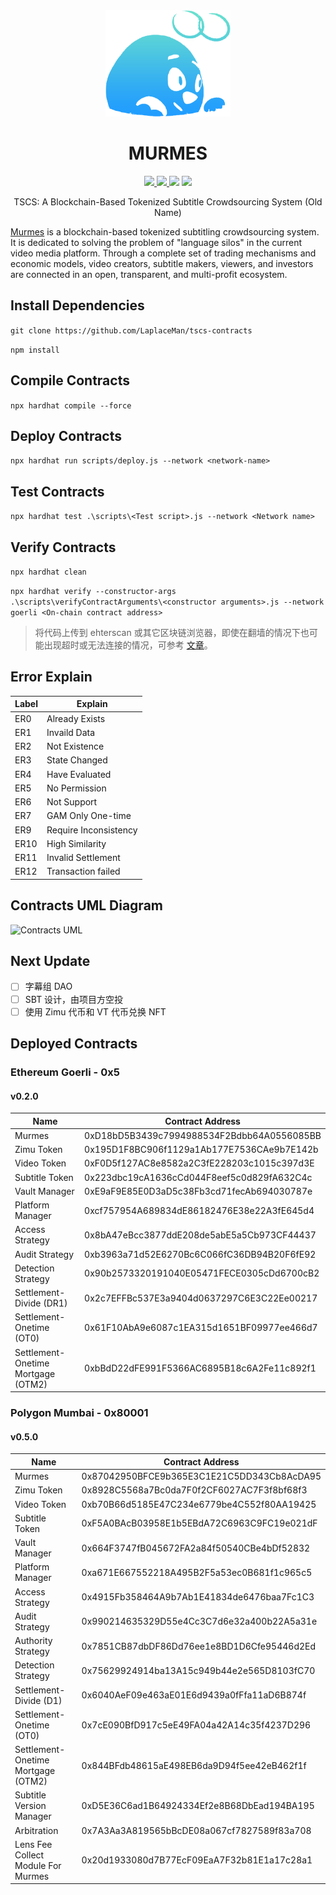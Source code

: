 <div align="center"> 
<img src="./logo.png" height="170px"/>
<p><h1>MURMES</h1></p>
<p>
<a href="https://www.youtube.com/channel/UCcIqRf9rq1oAN7pprsfpM8w"> <img src="https://img.shields.io/badge/YouTube-FF0000?style=flat&logo=youtube&logoColor=white" height="25px" /> </a>
<a href="https://twitter.com/laplaceman1007"> <img src="https://img.shields.io/badge/Twitter-1DA1F2?style=flat&logo=twitter&logoColor=white" height="25px" /> </a>
<img src="https://img.shields.io/badge/version-v0.4.0-blue" height="25px" />
 </a>
</a>
<img src="https://img.shields.io/badge/license-LGPL3.0 only-blue.svg?style=plastic" height="25px" />
 </a>
</p>
<p>
TSCS: A Blockchain-Based Tokenized Subtitle Crowdsourcing System (Old Name)
</P>
</div>

[Murmes](https://murmes.gitbook.io/murmes-protocol/) is a blockchain-based tokenized subtitling crowdsourcing system. It is dedicated to solving the problem of "language silos" in the current video media platform. Through a complete set of trading mechanisms and economic models, video creators, subtitle makers, viewers, and investors are connected in an open, transparent, and multi-profit ecosystem.

## Install Dependencies

`git clone https://github.com/LaplaceMan/tscs-contracts`

`npm install`

## Compile Contracts

`npx hardhat compile --force`

## Deploy Contracts

`npx hardhat run scripts/deploy.js --network <network-name>`

## Test Contracts

`npx hardhat test .\scripts\<Test script>.js --network <Network name>`

## Verify Contracts

`npx hardhat clean`

`npx hardhat verify --constructor-args .\scripts\verifyContractArguments\<constructor arguments>.js --network goerli <On-chain contract address>`

> 将代码上传到 ehterscan 或其它区块链浏览器，即使在翻墙的情况下也可能出现超时或无法连接的情况，可参考 [文章](https://learnblockchain.cn/question/2939)。

## Error Explain

| Label | Explain               |
| ----- | --------------------- |
| ER0   | Already Exists        |
| ER1   | Invaild Data          |
| ER2   | Not Existence         |
| ER3   | State Changed         |
| ER4   | Have Evaluated        |
| ER5   | No Permission         |
| ER6   | Not Support           |
| ER7   | GAM Only One-time     |
| ER9   | Require Inconsistency |
| ER10  | High Similarity       |
| ER11  | Invalid Settlement    |
| ER12  | Transaction failed    |

## Contracts UML Diagram

![Contracts UML](./contractsUMLDiagram.svg)

## Next Update

- [ ] 字幕组 DAO
- [ ] SBT 设计，由项目方空投
- [ ] 使用 Zimu 代币和 VT 代币兑换 NFT

## Deployed Contracts

### Ethereum Goerli - 0x5

#### v0.2.0

| Name                               | Contract Address                           |
| ---------------------------------- | ------------------------------------------ |
| Murmes                             | 0xD18bD5B3439c7994988534F2Bdbb64A0556085BB |
| Zimu Token                         | 0x195D1F8BC906f1129a1Ab177E7536CAe9b7E142b |
| Video Token                        | 0xF0D5f127AC8e8582a2C3fE228203c1015c397d3E |
| Subtitle Token                     | 0x223dbc19cA1636cCd044F8eef5c0d829fA632C4c |
| Vault Manager                      | 0xE9aF9E85E0D3aD5c38Fb3cd71fecAb694030787e |
| Platform Manager                   | 0xcf757954A689834dE86182476E38e22A3fE645d4 |
| Access Strategy                    | 0x8bA47eBcc3877ddE208de5abE5a5Cb973CF44437 |
| Audit Strategy                     | 0xb3963a71d52E6270Bc6C066fC36DB94B20F6fE92 |
| Detection Strategy                 | 0x90b2573320191040E05471FECE0305cDd6700cB2 |
| Settlement-Divide (DR1)            | 0x2c7EFFBc537E3a9404d0637297C6E3C22Ee00217 |
| Settlement-Onetime (OT0)           | 0x61F10AbA9e6087c1EA315d1651BF09977ee466d7 |
| Settlement-Onetime Mortgage (OTM2) | 0xbBdD22dFE991F5366AC6895B18c6A2Fe11c892f1 |

### Polygon Mumbai - 0x80001

#### v0.5.0

| Name                               | Contract Address                           |
| ---------------------------------- | ------------------------------------------ |
| Murmes                             | 0x87042950BFCE9b365E3C1E21C5DD343Cb8AcDA95 |
| Zimu Token                         | 0x8928C5568a7Bc0da7F0f2CF6027AC7F3f8bf68f3 |
| Video Token                        | 0xb70B66d5185E47C234e6779be4C552f80AA19425 |
| Subtitle Token                     | 0xF5A0BAcB03958E1b5EBdA72C6963C9FC19e021dF |
| Vault Manager                      | 0x664F3747fB045672FA2a84f50540CBe4bDf52832 |
| Platform Manager                   | 0xa671E667552218A495B2F5a53ec0B681f1c965c5 |
| Access Strategy                    | 0x4915Fb358464A9b7Ab1E41834de6476baa7Fc1C3 |
| Audit Strategy                     | 0x990214635329D55e4Cc3C7d6e32a400b22A5a31e |
| Authority Strategy                 | 0x7851CB87dbDF86Dd76ee1e8BD1D6Cfe95446d2Ed |
| Detection Strategy                 | 0x75629924914ba13A15c949b44e2e565D8103fC70 |
| Settlement-Divide (D1)             | 0x6040AeF09e463aE01E6d9439a0fFfa11aD6B874f |
| Settlement-Onetime (OT0)           | 0x7cE090BfD917c5eE49FA04a42A14c35f4237D296 |
| Settlement-Onetime Mortgage (OTM2) | 0x844BFdb48615aE498EB6da9D94f5ee42eB462f1f |
| Subtitle Version Manager           | 0xD5E36C6ad1B64924334Ef2e8B68DbEad194BA195 |
| Arbitration                        | 0x7A3Aa3A819565bBcDE08a067cf7827589f83a708 |
| Lens Fee Collect Module For Murmes | 0x20d1933080d7B77EcF09EaA7F32b81E1a17c28a1 |
